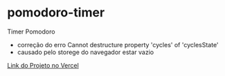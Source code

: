 # pomodoro-timer
 Timer Pomodoro
 
 - correção do erro Cannot destructure property 'cycles' of 'cyclesState'
 - causado pelo  storege do navegador estar vazio 
 
 [Link do Projeto no Vercel](https://pomodoro-timer-01.vercel.app/)
